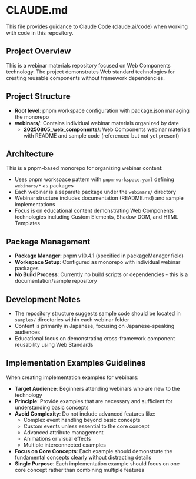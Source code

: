 # CLAUDE.md

This file provides guidance to Claude Code (claude.ai/code) when working with code in this repository.

## Project Overview

This is a webinar materials repository focused on Web Components technology. The project demonstrates Web standard technologies for creating reusable components without framework dependencies.

## Project Structure

- **Root level**: pnpm workspace configuration with package.json managing the monorepo
- **webinars/**: Contains individual webinar materials organized by date
  - **20250805_web_components/**: Web Components webinar materials with README and sample code (referenced but not yet present)

## Architecture

This is a pnpm-based monorepo for organizing webinar content:

- Uses pnpm workspace pattern with `pnpm-workspace.yaml` defining `webinars/*` as packages
- Each webinar is a separate package under the `webinars/` directory
- Webinar structure includes documentation (README.md) and sample implementations
- Focus is on educational content demonstrating Web Components technologies including Custom Elements, Shadow DOM, and HTML Templates

## Package Management

- **Package Manager**: pnpm v10.4.1 (specified in packageManager field)
- **Workspace Setup**: Configured as monorepo with individual webinar packages
- **No Build Process**: Currently no build scripts or dependencies - this is a documentation/sample repository

## Development Notes

- The repository structure suggests sample code should be located in `samples/` directories within each webinar folder
- Content is primarily in Japanese, focusing on Japanese-speaking audiences
- Educational focus on demonstrating cross-framework component reusability using Web Standards

## Implementation Examples Guidelines

When creating implementation examples for webinars:

- **Target Audience**: Beginners attending webinars who are new to the technology
- **Principle**: Provide examples that are necessary and sufficient for understanding basic concepts
- **Avoid Complexity**: Do not include advanced features like:
  - Complex event handling beyond basic concepts
  - Custom events unless essential to the core concept
  - Advanced attribute management
  - Animations or visual effects
  - Multiple interconnected examples
- **Focus on Core Concepts**: Each example should demonstrate the fundamental concepts clearly without distracting details
- **Single Purpose**: Each implementation example should focus on one core concept rather than combining multiple features